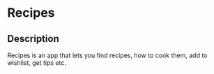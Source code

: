 # Recipes

## Description

Recipes is an app that lets you find recipes, how to cook them, add to wishlist, get tips etc.
